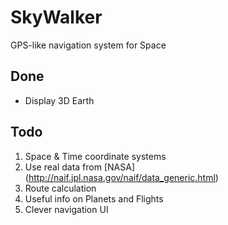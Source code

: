 # SkyWalker #

GPS-like navigation system for Space

## Done ##

- Display 3D Earth

## Todo ##

1. Space & Time coordinate systems
2. Use real data from [NASA] (http://naif.jpl.nasa.gov/naif/data_generic.html)
3. Route calculation
4. Useful info on Planets and Flights
5. Clever navigation UI
